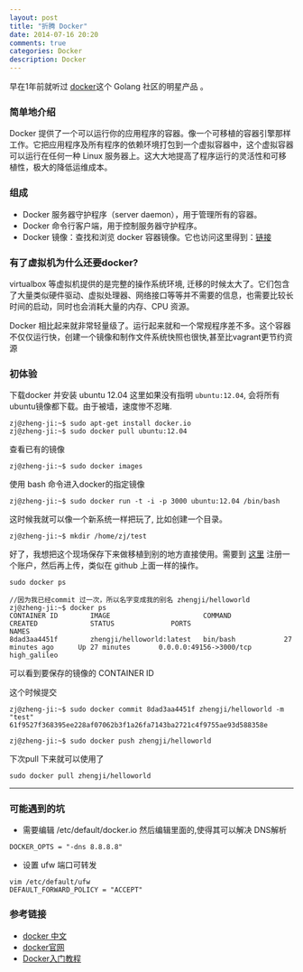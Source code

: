 ```yaml
---
layout: post
title: "折腾 Docker"
date: 2014-07-16 20:20
comments: true
categories: Docker
description: Docker
---
```


  早在1年前就听过 [docker](http://docs.docker.com/)这个 Golang 社区的明星产品 。

### 简单地介绍

  Docker 提供了一个可以运行你的应用程序的容器。像一个可移植的容器引擎那样工作。它把应用程序及所有程序的依赖环境打包到一个虚拟容器中，这个虚拟容器可以运行在任何一种 Linux 服务器上。这大大地提高了程序运行的灵活性和可移植性，极大的降低运维成本。

### 组成

* Docker 服务器守护程序（server daemon），用于管理所有的容器。
* Docker 命令行客户端，用于控制服务器守护程序。
* Docker 镜像：查找和浏览 docker 容器镜像。它也访问这里得到：[链接](https://index.docker.io/)


### 有了虚拟机为什么还要docker?
  virtualbox 等虚拟机提供的是完整的操作系统环境, 迁移的时候太大了。它们包含了大量类似硬件驱动、虚拟处理器、网络接口等等并不需要的信息，也需要比较长时间的启动，同时也会消耗大量的内存、CPU 资源。

  Docker 相比起来就非常轻量级了。运行起来就和一个常规程序差不多。这个容器不仅仅运行快，创建一个镜像和制作文件系统快照也很快,甚至比vagrant更节约资源

### 初体验
下载docker 并安装 ubuntu 12.04 这里如果没有指明 `ubuntu:12.04`, 会将所有ubuntu镜像都下载。由于被墙，速度惨不忍睹.

```
zj@zheng-ji:~$ sudo apt-get install docker.io
zj@zheng-ji:~$ sudo docker pull ubuntu:12.04 
```

查看已有的镜像

```
zj@zheng-ji:~$ sudo docker images
```

使用 bash 命令进入docker的指定镜像

```
zj@zheng-ji:~$ sudo docker run -t -i -p 3000 ubuntu:12.04 /bin/bash
```

这时候我就可以像一个新系统一样把玩了, 比如创建一个目录。

```
zj@zheng-ji:~$ mkdir /home/zj/test
```

好了，我想把这个现场保存下来做移植到别的地方直接使用。需要到 [这里](https://registry.hub.docker.com/u/) 注册一个账户，然后再上传，类似在 github  上面一样的操作。

```
sudo docker ps 

//因为我已经commit 过一次，所以名字变成我的别名 zhengji/helloworld
zj@zheng-ji:~$ docker ps
CONTAINER ID        IMAGE                       COMMAND             CREATED             STATUS              PORTS                     NAMES
8dad3aa4451f        zhengji/helloworld:latest   bin/bash            27 minutes ago      Up 27 minutes       0.0.0.0:49156->3000/tcp   high_galileo      
```

可以看到要保存的镜像的 CONTAINER ID

这个时候提交

```
zj@zheng-ji:~$ sudo docker commit 8dad3aa4451f zhengji/helloworld -m "test"
61f9527f368395ee228af07062b3f1a26fa7143ba2721c4f9755ae93d588358e

zj@zheng-ji:~$ sudo docker push zhengji/helloworld
```

下次pull 下来就可以使用了

```
sudo docker pull zhengji/helloworld
```

----------

### 可能遇到的坑

* 需要编辑 /etc/default/docker.io 然后编辑里面的,使得其可以解决 DNS解析

```
DOCKER_OPTS = "-dns 8.8.8.8"
```

* 设置 ufw 端口可转发

```
vim /etc/default/ufw
DEFAULT_FORWARD_POLICY = "ACCEPT"
```


### 参考链接

* [docker 中文](http://www.docker.org.cn/book/docker.html)
* [docker官网](http://www.docker.org.cn/book/docker.html)
* [Docker入门教程](http://segmentfault.com/a/1190000000366923)


